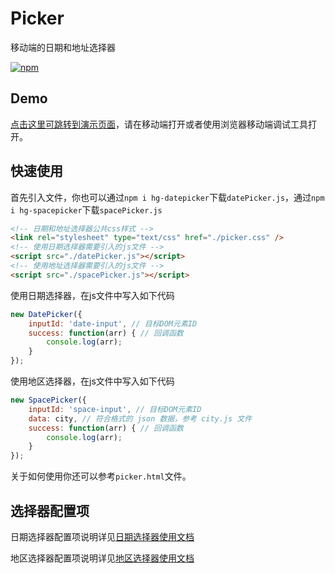 # Picker
移动端的日期和地址选择器


[![npm](https://img.shields.io/npm/v/npm.svg)]()
## Demo
[点击这里可跳转到演示页面](https://hamger.github.io/demo/picker/picker.html)，请在移动端打开或者使用浏览器移动端调试工具打开。 
## 快速使用 
首先引入文件，你也可以通过`npm i hg-datepicker`下载`datePicker.js`，通过`npm i hg-spacepicker`下载`spacePicker.js`
```html
<!-- 日期和地址选择器公共css样式 -->
<link rel="stylesheet" type="text/css" href="./picker.css" />
<!-- 使用日期选择器需要引入的js文件 -->
<script src="./datePicker.js"></script>
<!-- 使用地址选择器需要引入的js文件 -->
<script src="./spacePicker.js"></script>
```
使用日期选择器，在js文件中写入如下代码
```js
new DatePicker({
    inputId: 'date-input', // 目标DOM元素ID
    success: function(arr) { // 回调函数
        console.log(arr);
    }
});
```
使用地区选择器，在js文件中写入如下代码
```js
new SpacePicker({
    inputId: 'space-input', // 目标DOM元素ID
    data: city, // 符合格式的 json 数据，参考 city.js 文件
    success: function(arr) { // 回调函数
        console.log(arr);
    }
});
```
关于如何使用你还可以参考`picker.html`文件。
## 选择器配置项
日期选择器配置项说明详见[日期选择器使用文档](https://github.com/hamger/Picker/blob/master/datePicker/README.md)

地区选择器配置项说明详见[地区选择器使用文档](https://github.com/hamger/Picker/blob/master/spacePicker/README.md)
